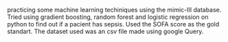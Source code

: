 practicing some machine learning techiniques using the mimic-III database. Tried using gradient boosting, random forest and logistic regression on python to find out if a pacient has sepsis. Used the SOFA score as the gold standart.
The dataset used was an csv file made using google Query.
